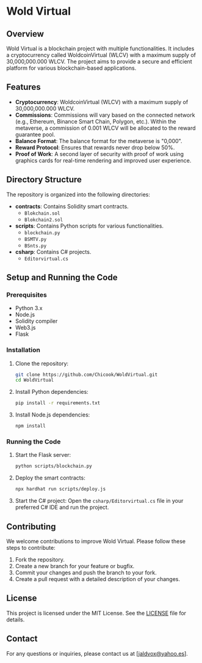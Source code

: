 # Wold Virtual

## Overview

Wold Virtual is a blockchain project with multiple functionalities. It includes a cryptocurrency called WoldcoinVirtual (WLCV) with a maximum supply of 30,000,000.000 WLCV. The project aims to provide a secure and efficient platform for various blockchain-based applications.

## Features

- **Cryptocurrency**: WoldcoinVirtual (WLCV) with a maximum supply of 30,000,000.000 WLCV.
- **Commissions**: Commissions will vary based on the connected network (e.g., Ethereum, Binance Smart Chain, Polygon, etc.). Within the metaverse, a commission of 0.001 WLCV will be allocated to the reward guarantee pool.
- **Balance Format**: The balance format for the metaverse is "0,000".
- **Reward Protocol**: Ensures that rewards never drop below 50%.
- **Proof of Work**: A second layer of security with proof of work using graphics cards for real-time rendering and improved user experience.

## Directory Structure

The repository is organized into the following directories:

- **contracts**: Contains Solidity smart contracts.
  - `Blokchain.sol`
  - `Blokchain2.sol`
- **scripts**: Contains Python scripts for various functionalities.
  - `blockchain.py`
  - `BSMTV.py`
  - `BSnts.py`
- **csharp**: Contains C# projects.
  - `Editorvirtual.cs`

## Setup and Running the Code

### Prerequisites

- Python 3.x
- Node.js
- Solidity compiler
- Web3.js
- Flask

### Installation

1. Clone the repository:
   ```bash
   git clone https://github.com/Chicook/WoldVirtual.git
   cd WoldVirtual
   ```

2. Install Python dependencies:
   ```bash
   pip install -r requirements.txt
   ```

3. Install Node.js dependencies:
   ```bash
   npm install
   ```

### Running the Code

1. Start the Flask server:
   ```bash
   python scripts/blockchain.py
   ```

2. Deploy the smart contracts:
   ```bash
   npx hardhat run scripts/deploy.js
   ```

3. Start the C# project:
   Open the `csharp/Editorvirtual.cs` file in your preferred C# IDE and run the project.

## Contributing

We welcome contributions to improve Wold Virtual. Please follow these steps to contribute:

1. Fork the repository.
2. Create a new branch for your feature or bugfix.
3. Commit your changes and push the branch to your fork.
4. Create a pull request with a detailed description of your changes.

## License

This project is licensed under the MIT License. See the [LICENSE](LICENSE) file for details.

## Contact

For any questions or inquiries, please contact us at [jaldvox@yahoo.es].

